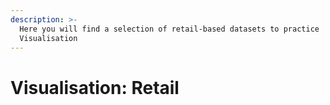 ```yaml
---
description: >-
  Here you will find a selection of retail-based datasets to practice
  Visualisation
---
```


# Visualisation: Retail

